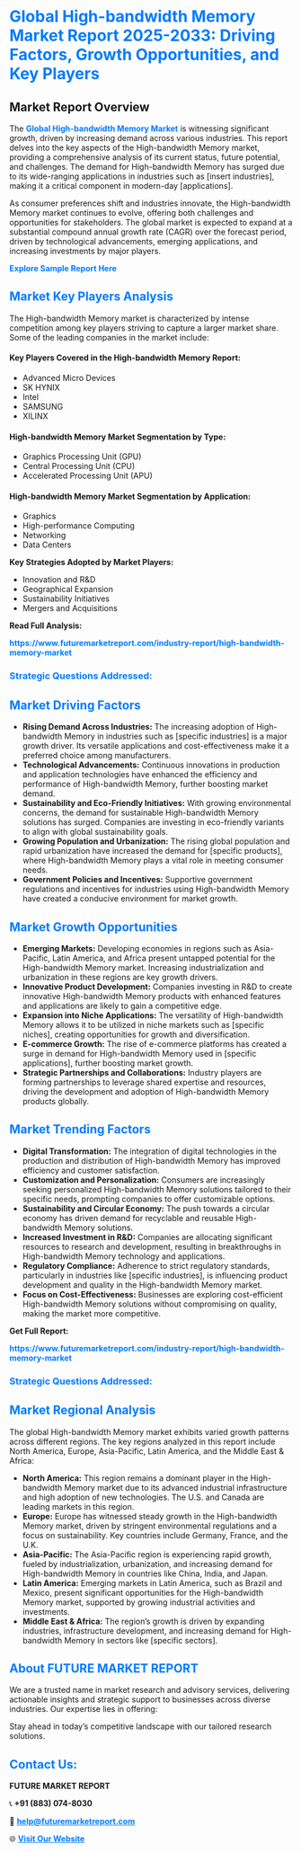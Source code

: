 <h1 style="color: #007BFF;">Global High-bandwidth Memory Market Report 2025-2033: Driving Factors, Growth Opportunities, and Key Players</h1>

<section id="overview">
<h2>Market Report Overview</h2>
<p>The <a href="https://www.futuremarketreport.com/industry-report/high-bandwidth-memory-market" style="color: #007BFF; text-decoration: none;"><strong>Global High-bandwidth Memory Market</strong></a> is witnessing significant growth, driven by increasing demand across various industries. This report delves into the key aspects of the High-bandwidth Memory market, providing a comprehensive analysis of its current status, future potential, and challenges. The demand for High-bandwidth Memory has surged due to its wide-ranging applications in industries such as [insert industries], making it a critical component in modern-day [applications].</p>
<p>As consumer preferences shift and industries innovate, the High-bandwidth Memory market continues to evolve, offering both challenges and opportunities for stakeholders. The global market is expected to expand at a substantial compound annual growth rate (CAGR) over the forecast period, driven by technological advancements, emerging applications, and increasing investments by major players.</p>
</section>

<section id="overview">
<p><a href="https://www.futuremarketreport.com/request-sample/reportId=76548" style="color: #007BFF; text-decoration: none;"><strong>Explore Sample Report Here</strong></a></p>
</section>

<section id="key-players">
<h2 style="color: #007BFF;">Market Key Players Analysis</h2>
<p>The High-bandwidth Memory market is characterized by intense competition among key players striving to capture a larger market share. Some of the leading companies in the market include:</p>
<h4>Key Players Covered in the High-bandwidth Memory Report:</h4>
<ul><li>Advanced Micro Devices</li><li>SK HYNIX</li><li>Intel</li><li>SAMSUNG</li><li>XILINX</li></ul>
<h4>High-bandwidth Memory Market Segmentation by Type:</h4>
<ul><li>Graphics Processing Unit (GPU)</li><li>Central Processing Unit (CPU)</li><li>Accelerated Processing Unit (APU)</li></ul>

<h4>High-bandwidth Memory Market Segmentation by Application:</h4>
<ul><li>Graphics</li><li>High-performance Computing</li><li>Networking</li><li>Data Centers</li></ul>
<p><strong>Key Strategies Adopted by Market Players:</strong></p>
<ul>
<li>Innovation and R&D</li>
<li>Geographical Expansion</li>
<li>Sustainability Initiatives</li>
<li>Mergers and Acquisitions</li>
</ul>
</section>

<section>
<p><strong>Read Full Analysis: </strong></p><a href="https://www.futuremarketreport.com/industry-report/high-bandwidth-memory-market" style="color: #007BFF; text-decoration: none;"><strong>https://www.futuremarketreport.com/industry-report/high-bandwidth-memory-market</strong></a>
<h3 style="color: #007BFF;">Strategic Questions Addressed:</h3>
</section>

<section id="driving-factors">
<h2 style="color: #007BFF;">Market Driving Factors</h2>
<ul>
<li><strong>Rising Demand Across Industries:</strong> The increasing adoption of High-bandwidth Memory in industries such as [specific industries] is a major growth driver. Its versatile applications and cost-effectiveness make it a preferred choice among manufacturers.</li>
<li><strong>Technological Advancements:</strong> Continuous innovations in production and application technologies have enhanced the efficiency and performance of High-bandwidth Memory, further boosting market demand.</li>
<li><strong>Sustainability and Eco-Friendly Initiatives:</strong> With growing environmental concerns, the demand for sustainable High-bandwidth Memory solutions has surged. Companies are investing in eco-friendly variants to align with global sustainability goals.</li>
<li><strong>Growing Population and Urbanization:</strong> The rising global population and rapid urbanization have increased the demand for [specific products], where High-bandwidth Memory plays a vital role in meeting consumer needs.</li>
<li><strong>Government Policies and Incentives:</strong> Supportive government regulations and incentives for industries using High-bandwidth Memory have created a conducive environment for market growth.</li>
</ul>
</section>

<section id="growth-opportunities">
<h2 style="color: #007BFF;">Market Growth Opportunities</h2>
<ul>
<li><strong>Emerging Markets:</strong> Developing economies in regions such as Asia-Pacific, Latin America, and Africa present untapped potential for the High-bandwidth Memory market. Increasing industrialization and urbanization in these regions are key growth drivers.</li>
<li><strong>Innovative Product Development:</strong> Companies investing in R&D to create innovative High-bandwidth Memory products with enhanced features and applications are likely to gain a competitive edge.</li>
<li><strong>Expansion into Niche Applications:</strong> The versatility of High-bandwidth Memory allows it to be utilized in niche markets such as [specific niches], creating opportunities for growth and diversification.</li>
<li><strong>E-commerce Growth:</strong> The rise of e-commerce platforms has created a surge in demand for High-bandwidth Memory used in [specific applications], further boosting market growth.</li>
<li><strong>Strategic Partnerships and Collaborations:</strong> Industry players are forming partnerships to leverage shared expertise and resources, driving the development and adoption of High-bandwidth Memory products globally.</li>
</ul>
</section>

<section id="trending-factors">
<h2 style="color: #007BFF;">Market Trending Factors</h2>
<ul>
<li><strong>Digital Transformation:</strong> The integration of digital technologies in the production and distribution of High-bandwidth Memory has improved efficiency and customer satisfaction.</li>
<li><strong>Customization and Personalization:</strong> Consumers are increasingly seeking personalized High-bandwidth Memory solutions tailored to their specific needs, prompting companies to offer customizable options.</li>
<li><strong>Sustainability and Circular Economy:</strong> The push towards a circular economy has driven demand for recyclable and reusable High-bandwidth Memory solutions.</li>
<li><strong>Increased Investment in R&D:</strong> Companies are allocating significant resources to research and development, resulting in breakthroughs in High-bandwidth Memory technology and applications.</li>
<li><strong>Regulatory Compliance:</strong> Adherence to strict regulatory standards, particularly in industries like [specific industries], is influencing product development and quality in the High-bandwidth Memory market.</li>
<li><strong>Focus on Cost-Effectiveness:</strong> Businesses are exploring cost-efficient High-bandwidth Memory solutions without compromising on quality, making the market more competitive.</li>
</ul>
</section>

<section>
<p><strong>Get Full Report: </strong></p><a href="https://www.futuremarketreport.com/industry-report/high-bandwidth-memory-market" style="color: #007BFF; text-decoration: none;"><strong>https://www.futuremarketreport.com/industry-report/high-bandwidth-memory-market</strong></a>
<h3 style="color: #007BFF;">Strategic Questions Addressed:</h3>
</section>


<section id="regional-analysis">
<h2 style="color: #007BFF;">Market Regional Analysis</h2>
<p>The global High-bandwidth Memory market exhibits varied growth patterns across different regions. The key regions analyzed in this report include North America, Europe, Asia-Pacific, Latin America, and the Middle East & Africa:</p>
<ul>
<li><strong>North America:</strong> This region remains a dominant player in the High-bandwidth Memory market due to its advanced industrial infrastructure and high adoption of new technologies. The U.S. and Canada are leading markets in this region.</li>
<li><strong>Europe:</strong> Europe has witnessed steady growth in the High-bandwidth Memory market, driven by stringent environmental regulations and a focus on sustainability. Key countries include Germany, France, and the U.K.</li>
<li><strong>Asia-Pacific:</strong> The Asia-Pacific region is experiencing rapid growth, fueled by industrialization, urbanization, and increasing demand for High-bandwidth Memory in countries like China, India, and Japan.</li>
<li><strong>Latin America:</strong> Emerging markets in Latin America, such as Brazil and Mexico, present significant opportunities for the High-bandwidth Memory market, supported by growing industrial activities and investments.</li>
<li><strong>Middle East & Africa:</strong> The region’s growth is driven by expanding industries, infrastructure development, and increasing demand for High-bandwidth Memory in sectors like [specific sectors].</li>
</ul>
</section>

<footer>
<h2 style="color: #007BFF;">About FUTURE MARKET REPORT</h2>
<p>We are a trusted name in market research and advisory services, delivering actionable insights and strategic support to businesses across diverse industries. Our expertise lies in offering:</p>

<p>Stay ahead in today’s competitive landscape with our tailored research solutions.</p>

<h2 style="color: #007BFF;">Contact Us:</h2>
<p><strong>FUTURE MARKET REPORT</strong></p>
<p>📞 <strong>+91 (883) 074-8030</strong></p>
<p>📧 <strong><a href="mailto:help@futuremarketreport.com" style="color: #007BFF;">help@futuremarketreport.com</a></strong></p>
<p>🌐 <strong><a href="https://www.futuremarketreport.com/" style="color: #007BFF;">Visit Our Website</a></strong></p>
</footer>